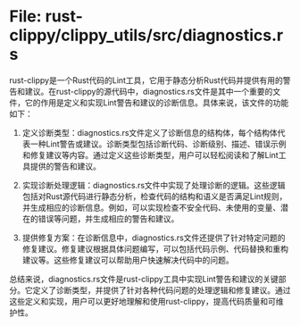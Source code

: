 # File: rust-clippy/clippy_utils/src/diagnostics.rs

rust-clippy是一个Rust代码的Lint工具，它用于静态分析Rust代码并提供有用的警告和建议。在rust-clippy的源代码中，diagnostics.rs文件是其中一个重要的文件，它的作用是定义和实现Lint警告和建议的诊断信息。具体来说，该文件的功能如下：

1. 定义诊断类型：diagnostics.rs文件定义了诊断信息的结构体，每个结构体代表一种Lint警告或建议。诊断类型包括诊断代码、诊断级别、描述、错误示例和修复建议等内容。通过定义这些诊断类型，用户可以轻松阅读和了解Lint工具提供的警告和建议。

2. 实现诊断处理逻辑：diagnostics.rs文件中实现了处理诊断的逻辑。这些逻辑包括对Rust源代码进行静态分析，检查代码的结构和语义是否满足Lint规则，并生成相应的诊断信息。例如，可以实现检查不安全代码、未使用的变量、潜在的错误等问题，并生成相应的警告和建议。

3. 提供修复方案：在诊断信息中，diagnostics.rs文件还提供了针对特定问题的修复建议。修复建议根据具体问题编写，可以包括代码示例、代码替换和重构建议等。这些修复建议可以帮助用户快速解决代码中的问题。

总结来说，diagnostics.rs文件是rust-clippy工具中实现Lint警告和建议的关键部分。它定义了诊断类型，并提供了针对各种代码问题的处理逻辑和修复建议。通过这些定义和实现，用户可以更好地理解和使用rust-clippy，提高代码质量和可维护性。

